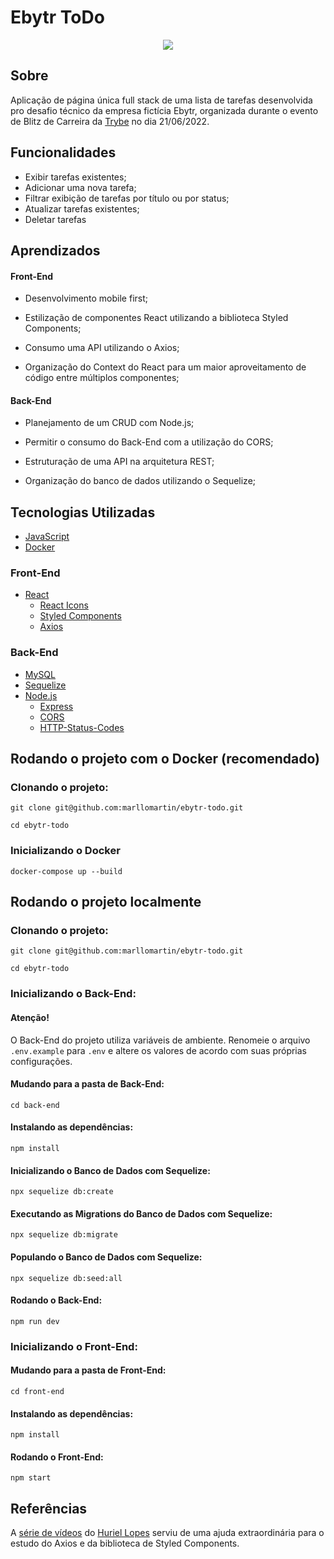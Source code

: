 # Ebytr ToDo

<div align="center">
<img src=https://i.imgur.com/3MpfU57.png>
</div>

## Sobre
Aplicação de página única full stack de uma lista de tarefas desenvolvida pro desafio técnico da empresa fictícia Ebytr, organizada durante o evento de Blitz de Carreira da [Trybe](https://www.betrybe.com/) no dia 21/06/2022.

## Funcionalidades
- Exibir tarefas existentes;
- Adicionar uma nova tarefa;
- Filtrar exibição de tarefas por título ou por status;
- Atualizar tarefas existentes;
- Deletar tarefas


## Aprendizados

#### Front-End

   * Desenvolvimento mobile first;

   * Estilização de componentes React utilizando a biblioteca Styled Components;
    
   * Consumo uma API utilizando o Axios;

   * Organização do Context do React para um maior aproveitamento de código entre múltiplos componentes;
   
#### Back-End

  * Planejamento de um CRUD com Node.js;

  * Permitir o consumo do Back-End com a utilização do CORS;

  * Estruturação de uma API na arquitetura REST;

  * Organização do banco de dados utilizando o Sequelize;


## Tecnologias Utilizadas
* [JavaScript](https://www.javascript.com/)
* [Docker](https://www.docker.com/)
### Front-End
* [React](https://reactjs.org/)
  * [React Icons](https://react-icons.github.io/react-icons/)
  * [Styled Components](https://styled-components.com/)
  * [Axios](https://axios-http.com/ptbr/docs/intro)

### Back-End
* [MySQL](https://www.mysql.com/)
* [Sequelize](https://sequelize.org/)
* [Node.js](https://nodejs.org/en/)
  * [Express](https://expressjs.com/pt-br/)
  * [CORS](https://www.npmjs.com/package/cors)
  * [HTTP-Status-Codes](https://www.npmjs.com/package/http-status-codes)

## Rodando o projeto com o Docker (recomendado)

### Clonando o projeto:
```
git clone git@github.com:marllomartin/ebytr-todo.git

cd ebytr-todo
```
### Inicializando o Docker
```
docker-compose up --build
```

## Rodando o projeto localmente

### Clonando o projeto:
```
git clone git@github.com:marllomartin/ebytr-todo.git

cd ebytr-todo
```


### Inicializando o Back-End:
#### Atenção!
O Back-End do projeto utiliza variáveis de ambiente. Renomeie o arquivo `.env.example` para `.env` e altere os valores de acordo com suas próprias configurações.

#### Mudando para a pasta de Back-End:
```
cd back-end
```
#### Instalando as dependências:
```
npm install
```
#### Inicializando o Banco de Dados com Sequelize:
```
npx sequelize db:create
```
#### Executando as Migrations do Banco de Dados com Sequelize:
```
npx sequelize db:migrate
```
#### Populando o Banco de Dados com Sequelize:
```
npx sequelize db:seed:all
```
#### Rodando o Back-End:
```
npm run dev
```

### Inicializando o Front-End:
#### Mudando para a pasta de Front-End:
```
cd front-end
```
#### Instalando as dependências:
```
npm install
```
#### Rodando o Front-End:
```
npm start
```

## Referências

A [série de vídeos](https://youtube.com/playlist?list=PL8YNlUoOZkkY8wjaI2t8DfvysoysmMLCv) do [Huriel Lopes](https://github.com/huri3l) serviu de uma ajuda extraordinária para o estudo do Axios e da biblioteca de Styled Components.
